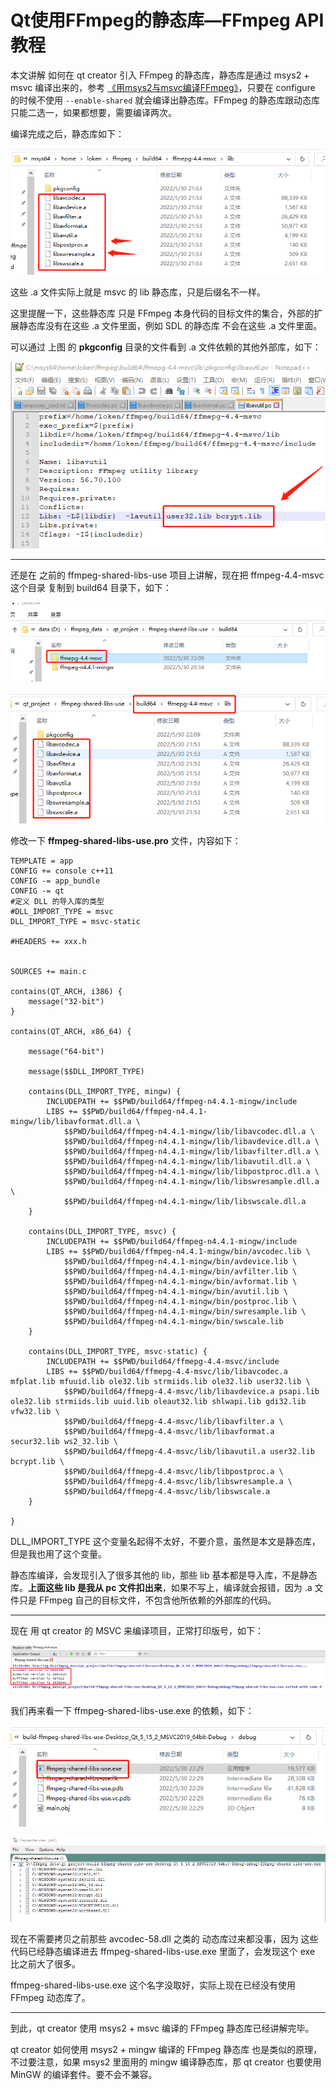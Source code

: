 # Qt使用FFmpeg的静态库—FFmpeg API教程

本文讲解 如何在 qt creator 引入 FFmpeg 的静态库，静态库是通过 msys2 + msvc 编译出来的，参考 [《用msys2与msvc编译FFmpeg》](https://ffmpeg.xianwaizhiyin.net/debug-ffmpeg/msys2-msvc.html)，只要在 configure 的时候不使用 `--enable-shared` 就会编译出静态库。FFmpeg 的静态库跟动态库只能二选一，如果都想要，需要编译两次。

编译完成之后，静态库如下：

![qt-static-1-1](qt-static\qt-static-1-1.png)

这些 .a 文件实际上就是 msvc 的 lib 静态库，只是后缀名不一样。

这里提醒一下，这些静态库 只是 FFmpeg 本身代码的目标文件的集合，外部的扩展静态库没有在这些 .a 文件里面，例如 SDL 的静态库 不会在这些 .a 文件里面。

可以通过 上图 的 **pkgconfig** 目录的文件看到 .a 文件依赖的其他外部库，如下：

![qt-static-1-2](qt-static\qt-static-1-2.png)



------

还是在 之前的 ffmpeg-shared-libs-use 项目上讲解，现在把 ffmpeg-4.4-msvc 这个目录 复制到 build64 目录下，如下：

![qt-static-1-3](qt-static\qt-static-1-3.png)

![qt-static-1-4](qt-static\qt-static-1-4.png)

修改一下 **ffmpeg-shared-libs-use.pro** 文件，内容如下：

```
TEMPLATE = app
CONFIG += console c++11
CONFIG -= app_bundle
CONFIG -= qt
#定义 DLL 的导入库的类型
#DLL_IMPORT_TYPE = msvc
DLL_IMPORT_TYPE = msvc-static

#HEADERS += xxx.h


SOURCES += main.c

contains(QT_ARCH, i386) {
    message("32-bit")
}

contains(QT_ARCH, x86_64) {

    message("64-bit")

    message($$DLL_IMPORT_TYPE)

    contains(DLL_IMPORT_TYPE, mingw) {
        INCLUDEPATH += $$PWD/build64/ffmpeg-n4.4.1-mingw/include
        LIBS += $$PWD/build64/ffmpeg-n4.4.1-mingw/lib/libavformat.dll.a \
            $$PWD/build64/ffmpeg-n4.4.1-mingw/lib/libavcodec.dll.a \
            $$PWD/build64/ffmpeg-n4.4.1-mingw/lib/libavdevice.dll.a \
            $$PWD/build64/ffmpeg-n4.4.1-mingw/lib/libavfilter.dll.a \
            $$PWD/build64/ffmpeg-n4.4.1-mingw/lib/libavutil.dll.a \
            $$PWD/build64/ffmpeg-n4.4.1-mingw/lib/libpostproc.dll.a \
            $$PWD/build64/ffmpeg-n4.4.1-mingw/lib/libswresample.dll.a \
            $$PWD/build64/ffmpeg-n4.4.1-mingw/lib/libswscale.dll.a
    }  

    contains(DLL_IMPORT_TYPE, msvc) {
        INCLUDEPATH += $$PWD/build64/ffmpeg-n4.4.1-mingw/include
        LIBS += $$PWD/build64/ffmpeg-n4.4.1-mingw/bin/avcodec.lib \
            $$PWD/build64/ffmpeg-n4.4.1-mingw/bin/avdevice.lib \
            $$PWD/build64/ffmpeg-n4.4.1-mingw/bin/avfilter.lib \
            $$PWD/build64/ffmpeg-n4.4.1-mingw/bin/avformat.lib \
            $$PWD/build64/ffmpeg-n4.4.1-mingw/bin/avutil.lib \
            $$PWD/build64/ffmpeg-n4.4.1-mingw/bin/postproc.lib \
            $$PWD/build64/ffmpeg-n4.4.1-mingw/bin/swresample.lib \
            $$PWD/build64/ffmpeg-n4.4.1-mingw/bin/swscale.lib
    }

  	contains(DLL_IMPORT_TYPE, msvc-static) {
        INCLUDEPATH += $$PWD/build64/ffmepg-4.4-msvc/include
        LIBS += $$PWD/build64/ffmepg-4.4-msvc/lib/libavcodec.a mfplat.lib mfuuid.lib ole32.lib strmiids.lib ole32.lib user32.lib \
            $$PWD/build64/ffmepg-4.4-msvc/lib/libavdevice.a psapi.lib ole32.lib strmiids.lib uuid.lib oleaut32.lib shlwapi.lib gdi32.lib vfw32.lib \
            $$PWD/build64/ffmepg-4.4-msvc/lib/libavfilter.a \
            $$PWD/build64/ffmepg-4.4-msvc/lib/libavformat.a secur32.lib ws2_32.lib \
            $$PWD/build64/ffmepg-4.4-msvc/lib/libavutil.a user32.lib bcrypt.lib \
            $$PWD/build64/ffmepg-4.4-msvc/lib/libpostproc.a \
            $$PWD/build64/ffmepg-4.4-msvc/lib/libswresample.a \
            $$PWD/build64/ffmepg-4.4-msvc/lib/libswscale.a
    }

}
```

DLL_IMPORT_TYPE 这个变量名起得不太好，不要介意，虽然是本文是静态库，但是我也用了这个变量。

静态库编译，会发现引入了很多其他的 lib，那些 lib 基本都是导入库，不是静态库。**上面这些 lib 是我从 pc 文件扣出来**，如果不写上，编译就会报错，因为 .a 文件只是 FFmpeg 自己的目标文件，不包含他所依赖的外部库的代码。

------

现在 用 qt creator 的 MSVC 来编译项目，正常打印版号，如下：

![qt-static-1-5](qt-static\qt-static-1-5.png)

我们再来看一下 ffmpeg-shared-libs-use.exe 的依赖，如下：

![qt-static-1-6](qt-static\qt-static-1-6.png)

![qt-static-1-7](qt-static\qt-static-1-7.png)

现在不需要拷贝之前那些 avcodec-58.dll 之类的 动态库过来都没事，因为 这些代码已经静态编译进去  ffmpeg-shared-libs-use.exe 里面了，会发现这个 exe 比之前大了很多。

 ffmpeg-shared-libs-use.exe 这个名字没取好，实际上现在已经没有使用 FFmpeg 动态库了。

------

到此，qt creator 使用 msys2 + msvc 编译的 FFmpeg 静态库已经讲解完毕。

qt creator 如何使用 msys2 + mingw 编译的 FFmpeg 静态库 也是类似的原理，不过要注意，如果 msys2 里面用的 mingw 编译静态库，那 qt creator 也要使用 MinGW 的编译套件。要不会不兼容。
